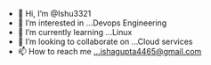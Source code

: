 - 👋 Hi, I’m @Ishu3321
- 👀 I’m interested in ...Devops Engineering 
- 🌱 I’m currently learning ...Linux
- 💞️ I’m looking to collaborate on ...Cloud services
- 📫 How to reach me ...ishagupta4465@gmail.com

<!---
Ishu3321/Ishu3321 is a ✨ special ✨ repository because its `README.md` (this file) appears on your GitHub profile.
You can click the Preview link to take a look at your changes.
--->
